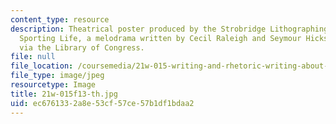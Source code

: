 ```yaml
---
content_type: resource
description: Theatrical poster produced by the Strobridge Lithographing Company for
  Sporting Life, a melodrama written by Cecil Raleigh and Seymour Hicks. Public domain
  via the Library of Congress.
file: null
file_location: /coursemedia/21w-015-writing-and-rhetoric-writing-about-sports-fall-2013/ec6761332a8e53cf57ce57b1df1bdaa2_21w-015f13-th.jpg
file_type: image/jpeg
resourcetype: Image
title: 21w-015f13-th.jpg
uid: ec676133-2a8e-53cf-57ce-57b1df1bdaa2
---
```

